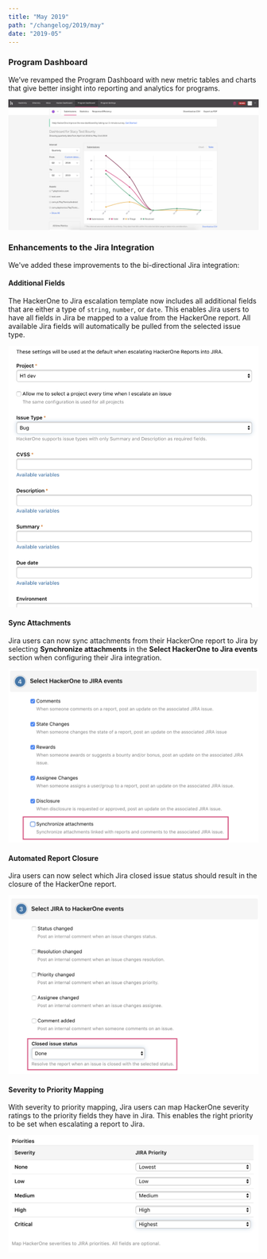 ```yaml
---
title: "May 2019"
path: "/changelog/2019/may"
date: "2019-05"
---
```


### Program Dashboard
We’ve revamped the Program Dashboard with new metric tables and charts that give better insight into reporting and analytics for programs.

![program dashboard](./images/may_2019_program_dashboard.png)

### Enhancements to the Jira Integration
We've added these improvements to the bi-directional Jira integration:

#### Additional Fields
The HackerOne to Jira escalation template now includes all additional fields that are either a type of `string`, `number`, or `date`. This enables Jira users to have all fields in Jira be mapped to a value from the HackerOne report. All available Jira fields will automatically be pulled from the selected issue type.

![additional fields wen escalating HackerOne to Jira](./images/may_2019_jira++_additional-fields.png)

#### Sync Attachments
Jira users can now sync attachments from their HackerOne report to Jira by selecting **Synchronize attachments** in the **Select HackerOne to Jira events** section when configuring their Jira integration.

![synchronize attachments option in the jira integration](./images/may_2019_jira++_sync-attachments.png)

#### Automated Report Closure
Jira users can now select which Jira closed issue status should result in the closure of the HackerOne report.

![automating report closure with Jira](./images/may_2019_jira++_report-closure.png)

#### Severity to Priority Mapping
With severity to priority mapping, Jira users can map HackerOne severity ratings to the priority fields they have in Jira. This enables the right priority to be set when escalating a report to Jira.

![severity to priority mapping](./images/may_2019_jira++_severity-priority-mapping.png)
